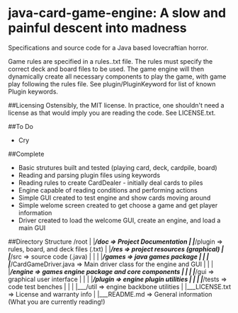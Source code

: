 # java-card-game-engine: A slow and painful descent into madness
Specifications and source code for a Java based lovecraftian horror.

Game rules are specified in a rules.<game>.txt file. The rules must specify the correct deck and board files to be used. The game engine will then dynamically create all necessary components to play the game, with game play following the rules file. See plugin/PluginKeyword for list of known Plugin keywords.

##Licensing
Ostensibly, the MIT license. In practice, one shouldn't need a license as that would imply you are reading the code. See LICENSE.txt.

##To Do
* Cry

##Complete
* Basic strutures built and tested (playing card, deck, cardpile, board)
* Reading and parsing plugin files using keywords
* Reading rules to create CardDealer - initially deal cards to piles
* Engine capable of reading conditions and performing actions
* Simple GUI created to test engine and show cards moving around
* Simple welome screen created to get choose a game and get player information
* Driver created to load the welcome GUI, create an engine, and load a main GUI

##Directory Structure
	/root
	|
	|___/doc			=> Project Documentation
	|
	|___/plugin			=> rules, board, and deck files (.txt)
	|
	|___/res			=> project resources (graphical)
	|
	|___/src			=> source code (.java)
	|	|
	|	|___/games			=> java games package
	|		|
	|		|___/CardGameDriver.java	=> Main driver class for the engine and GUI
	|		|
	|		|___/engine			=> games engine package and core components
	|			|
	|			|___/gui			=> graphical user interface
	|			|
	|			|___/plugin			=> engine plugin utilities
	|			|
	|			|___/tests			=> code test benches
	|			|
	|			|___/util			=> engine backbone utilities
	|
	|___LICENSE.txt		=> License and warranty info
	|
	|___README.md		=> General information (What you are currently reading!)

